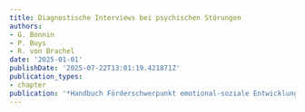 ```yaml
---
title: Diagnostische Interviews bei psychischen Störungen
authors:
- G. Bonnin
- P. Buys
- R. von Brachel
date: '2025-01-01'
publishDate: '2025-07-22T13:01:19.421871Z'
publication_types:
- chapter
publication: '*Handbuch Förderschwerpunkt emotional-soziale Entwicklung*'
---
```


